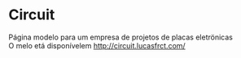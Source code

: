# Circuit
 Página modelo para um empresa de projetos de placas eletrönicas<br>
 O melo etá disponívelem http://circuit.lucasfrct.com/
